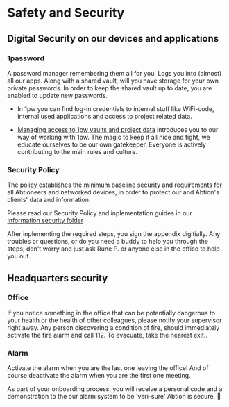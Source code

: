 # Safety and Security

## Digital Security on our devices and applications

### 1password
A password manager remembering them all for you. Logs you into (almost) all our apps. 
Along with a shared vault, will you have storage for your own private passwords. In order to keep the shared vault up to date, you are enabled to update new passwords. 

- In 1pw you can find log-in credentials to internal stuff like WiFi-code, internal used applications and access to project related data. 

- [Managing access to 1pw vaults and project data](https://abtion.github.io/guidelines/tools_and_services/managing_access_to_1pw_vaults_and_project_data.html) introduces you to our way of working with 1pw. The magic to keep it all nice and tight, we educate ourselves to be our own gatekeeper. Everyone is actively contributing to the main rules and culture.

### Security Policy

The policy establishes the minimum baseline security and requirements for all Abtioneers and networked devices, in order to protect our and Abtion's clients' data and information.

Please read our Security Policy and inplementation guides in our [Information security folder](https://drive.google.com/drive/u/0/folders/1HpCJWB6lXyG-UYViyLBQDE9cMuG9y92H) 

After inplementing the required steps, you sign the appendix digitially. Any troubles or questions, or do you need a buddy to help you through the steps, don't worry and just ask Rune P. or anyone else in the office to help you out. 

## Headquarters security

### Office
If you notice something in the office that can be potentially dangerous to your health or the health of other colleagues, please notify your supervisor right away. Any person discovering a condition of fire, should immediately activate the fire alarm and call 112. To evacuate, take the nearest exit.. 

### Alarm
Activate the alarm when you are the last one leaving the office! And of course deactivate the alarm when you are the first one meeting. 

As part of your onboarding process, you will receive a personal code and a demonstration to the our alarm system to be 'veri-sure' Abtion is secure. 🔐
